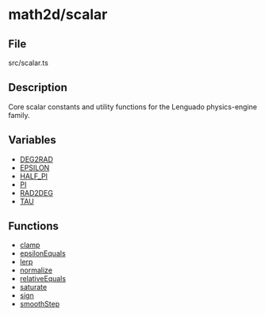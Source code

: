 # math2d/scalar

## File

src/scalar.ts

## Description

Core scalar constants and utility functions for the Lenguado physics-engine family.

## Variables

- [DEG2RAD](variables/DEG2RAD.md)
- [EPSILON](variables/EPSILON.md)
- [HALF\_PI](variables/HALF_PI.md)
- [PI](variables/PI.md)
- [RAD2DEG](variables/RAD2DEG.md)
- [TAU](variables/TAU.md)

## Functions

- [clamp](functions/clamp.md)
- [epsilonEquals](functions/epsilonEquals.md)
- [lerp](functions/lerp.md)
- [normalize](functions/normalize.md)
- [relativeEquals](functions/relativeEquals.md)
- [saturate](functions/saturate.md)
- [sign](functions/sign.md)
- [smoothStep](functions/smoothStep.md)
